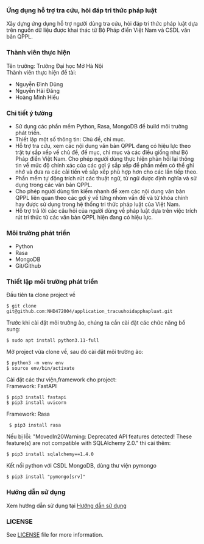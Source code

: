 ### Ứng dụng hỗ trợ tra cứu, hỏi đáp tri thức pháp luật
  Xây dựng ứng dụng hỗ trợ người dùng tra cứu, hỏi đáp tri thức pháp luật dựa trên nguồn dữ liệu được khai thác từ Bộ Pháp điển Việt Nam và CSDL văn bản QPPL. 
### Thành viên thực hiện
 Tên trường: Trường Đại học Mở Hà Nội<br>
 Thành viên thực hiện đề tài:
 <ul>
  <li>Nguyễn Đình Dũng</li>
  <li>Nguyễn Hải Đăng</li>
  <li>Hoàng Minh Hiếu</li>
 </ul>
  
### Chi tiết ý tưởng
 <ul>
 <li>Sử dụng các phần mềm Python, Rasa, MongoDB để build môi trường phát triển.</li>
 <li>Thiết lập một số thông tin: Chủ đề, chỉ mục.</li>
 <li>Hỗ trợ tra cứu, xem các nội dung văn bản QPPL đang có hiệu lực theo trật tự sắp xếp về chủ đề, đề mục, chỉ mục và các điều giống như Bộ Pháp điển Việt Nam. Cho phép người dùng thực hiện phản hồi lại thông tin về mức độ chính xác của các gợi ý sắp xếp để phần mềm có thể ghi nhớ và đưa ra các cải tiến về sắp xếp phù hợp hơn cho các lần tiếp theo.</li>
 <li>Phần mềm tự động trích rút các thuật ngữ, từ ngữ được định nghĩa và sử dụng trong các văn bản QPPL.</li>
 <li>Cho phép người dùng tìm kiếm nhanh để xem các nội dung văn bản QPPL liên quan theo các gợi ý về từng nhóm vấn đề và từ khóa chính hay được sử dụng trong hệ thống tri thức pháp luật của Việt Nam.
 </li>
 <li>Hỗ trợ trả lời các câu hỏi của người dùng về pháp luật dựa trên việc trích rút tri thức từ các văn bản QPPL hiện đang có hiệu lực.</li>
 </ul>

### Môi trường phát triển
 <ul>
  <li>Python</li>
  <li>Rasa</li>
  <li>MongoDB</li>
  <li>Git/Github</li>
 </ul>

### Thiết lập môi trường phát triển
 Đầu tiên ta clone project về<br>
 ```
 $ git clone git@github.com:NHD472004/application_tracuuhoidapphapluat.git
 ```
 Trước khi cài đặt môi trường ảo, chúng ta cần cài đặt các chức năng bổ sung:<br>
 ```
 $ sudo apt install python3.11-full
 ```
 Mở project vừa clone về, sau đó cài đặt môi trường ảo:<br>
 ```
 $ python3 -m venv env
 $ source env/bin/activate
 ```
 Cài đặt các thư viện,framework cho project:<br>
  Framework: FastAPI<br>
 ```
 $ pip3 install fastapi
 $ pip3 install uvicorn
 ```
  Framework: Rasa<br>
 ```
  $ pip3 install rasa
 ```
  Nếu bị lỗi: "MovedIn20Warning: Deprecated API features detected! These feature(s) are not compatible with SQLAlchemy 2.0." thì cài thêm:<br>
 ```
 $ pip3 install sqlalchemy==1.4.0
 ```
  Kết nối python với CSDL MongoDB, dùng thư viện pymongo<br>
 ```
 $ pip3 install "pymongo[srv]"
 ```

### Hướng dẫn sử dụng
 Xem hướng dẫn sử dụng tại <a href="https://github.com/NHD472004/application_tracuuhoidapphapluat">Hướng dẫn sử dụng</a>
### LICENSE
 See <a href="https://github.com/NHD472004/application_tracuuhoidapphapluat/blob/main/LICENSE">LICENSE</a> file for more information.